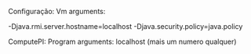 Configuração:
Vm arguments:

-Djava.rmi.server.hostname=localhost -Djava.security.policy=java.policy

ComputePI:
Program arguments: localhost (mais um numero qualquer)